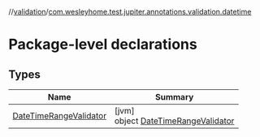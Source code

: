 //[validation](../../index.md)/[com.wesleyhome.test.jupiter.annotations.validation.datetime](index.md)

# Package-level declarations

## Types

| Name | Summary |
|---|---|
| [DateTimeRangeValidator](-date-time-range-validator/index.md) | [jvm]<br>object [DateTimeRangeValidator](-date-time-range-validator/index.md) |
